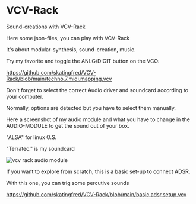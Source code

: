 # VCV-Rack
Sound-creations with VCV-Rack

Here some json-files, you can play with VCV-Rack

It's about modular-synthesis, sound-creation, music.

Try my favorite and toggle the ANLG/DIGIT button on the VCO:

https://github.com/skatingfred/VCV-Rack/blob/main/techno.7.midi.mapping.vcv


Don't forget to select the correct Audio driver and soundcard according to your computer. 

Normally, options are detected but you have to select them manually.

Here a screenshot of my audio module and what you have to change in the AUDIO-MODULE to get the sound out of your box.

"ALSA" for linux O.S.

"Terratec." is my soundcard

![vcv rack audio module](https://user-images.githubusercontent.com/97455599/149219784-60ad7217-359f-4d7f-8f89-6d54214d172b.jpg)



If you want to explore from scratch, this is a basic set-up to connect ADSR. 

With this one, you can trig some percutive sounds

https://github.com/skatingfred/VCV-Rack/blob/main/basic.adsr.setup.vcv





